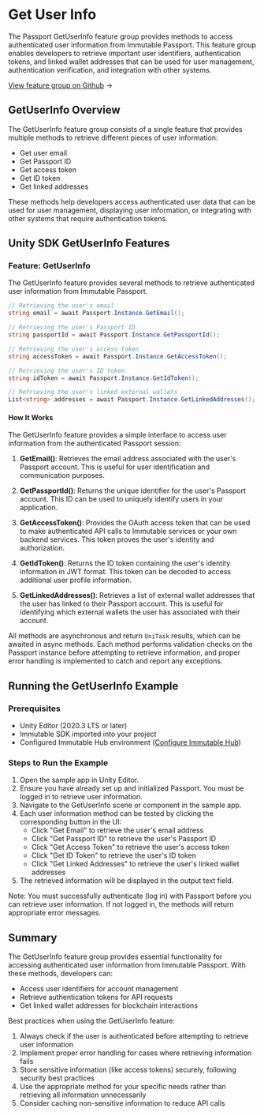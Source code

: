 <div class="display-none">

# Get User Info

</div>

The Passport GetUserInfo feature group provides methods to access authenticated user information from Immutable Passport. This feature group enables developers to retrieve important user identifiers, authentication tokens, and linked wallet addresses that can be used for user management, authentication verification, and integration with other systems.

<div class="button-component">

[View feature group on Github](https://github.com/immutable/unity-immutable-sdk/tree/main/sample/Assets/Scripts/Passport/GetUserInfo) <span class="button-component-arrow">→</span>

</div>

## GetUserInfo Overview

The GetUserInfo feature group consists of a single feature that provides multiple methods to retrieve different pieces of user information:

- Get user email
- Get Passport ID
- Get access token
- Get ID token
- Get linked addresses

These methods help developers access authenticated user data that can be used for user management, displaying user information, or integrating with other systems that require authentication tokens.

## Unity SDK GetUserInfo Features

### Feature: GetUserInfo

The GetUserInfo feature provides several methods to retrieve authenticated user information from Immutable Passport.

```csharp title="GetUserInfo" manualLink="https://github.com/immutable/unity-immutable-sdk/blob/main/sample/Assets/Scripts/Passport/GetUserInfo/GetUserInfoScript.cs"
// Retrieving the user's email
string email = await Passport.Instance.GetEmail();

// Retrieving the user's Passport ID
string passportId = await Passport.Instance.GetPassportId();

// Retrieving the user's access token
string accessToken = await Passport.Instance.GetAccessToken();

// Retrieving the user's ID token
string idToken = await Passport.Instance.GetIdToken();

// Retrieving the user's linked external wallets
List<string> addresses = await Passport.Instance.GetLinkedAddresses();
```

#### How It Works

The GetUserInfo feature provides a simple interface to access user information from the authenticated Passport session:

1. **GetEmail()**: Retrieves the email address associated with the user's Passport account. This is useful for user identification and communication purposes.

2. **GetPassportId()**: Returns the unique identifier for the user's Passport account. This ID can be used to uniquely identify users in your application.

3. **GetAccessToken()**: Provides the OAuth access token that can be used to make authenticated API calls to Immutable services or your own backend services. This token proves the user's identity and authorization.

4. **GetIdToken()**: Returns the ID token containing the user's identity information in JWT format. This token can be decoded to access additional user profile information.

5. **GetLinkedAddresses()**: Retrieves a list of external wallet addresses that the user has linked to their Passport account. This is useful for identifying which external wallets the user has associated with their account.

All methods are asynchronous and return `UniTask` results, which can be awaited in async methods. Each method performs validation checks on the Passport instance before attempting to retrieve information, and proper error handling is implemented to catch and report any exceptions.

## Running the GetUserInfo Example

### Prerequisites

- Unity Editor (2020.3 LTS or later)
- Immutable SDK imported into your project
- Configured Immutable Hub environment ([Configure Immutable Hub](https://docs.immutable.com/docs/x/sdks/unity))

### Steps to Run the Example

1. Open the sample app in Unity Editor.
2. Ensure you have already set up and initialized Passport. You must be logged in to retrieve user information.
3. Navigate to the GetUserInfo scene or component in the sample app.
4. Each user information method can be tested by clicking the corresponding button in the UI:
   - Click "Get Email" to retrieve the user's email address
   - Click "Get Passport ID" to retrieve the user's Passport ID
   - Click "Get Access Token" to retrieve the user's access token
   - Click "Get ID Token" to retrieve the user's ID token
   - Click "Get Linked Addresses" to retrieve the user's linked wallet addresses
5. The retrieved information will be displayed in the output text field.

Note: You must successfully authenticate (log in) with Passport before you can retrieve user information. If not logged in, the methods will return appropriate error messages.

## Summary

The GetUserInfo feature group provides essential functionality for accessing authenticated user information from Immutable Passport. With these methods, developers can:

- Access user identifiers for account management
- Retrieve authentication tokens for API requests
- Get linked wallet addresses for blockchain interactions

Best practices when using the GetUserInfo feature:

1. Always check if the user is authenticated before attempting to retrieve user information
2. Implement proper error handling for cases where retrieving information fails
3. Store sensitive information (like access tokens) securely, following security best practices
4. Use the appropriate method for your specific needs rather than retrieving all information unnecessarily
5. Consider caching non-sensitive information to reduce API calls 
